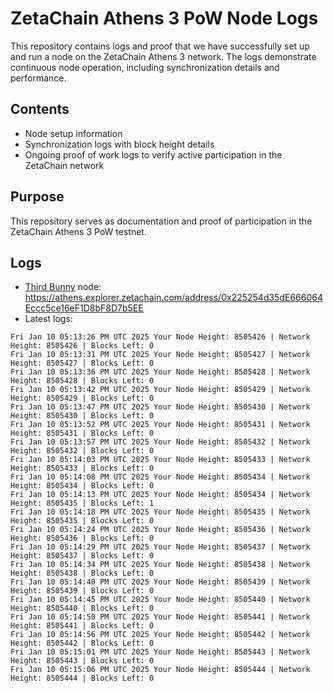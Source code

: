 # ZetaChain Athens 3 PoW Node Logs
This repository contains logs and proof that we have successfully set up and run a node on the ZetaChain Athens 3 network. The logs demonstrate continuous node operation, including synchronization details and performance.

## Contents
- Node setup information
- Synchronization logs with block height details
- Ongoing proof of work logs to verify active participation in the ZetaChain network

## Purpose
This repository serves as documentation and proof of participation in the ZetaChain Athens 3 PoW testnet.

## Logs

- [Third Bunny](https://thirdbunny.xyz/) node: https://athens.explorer.zetachain.com/address/0x225254d35dE666064Eccc5ce16eF1D8bF8D7b5EE
- Latest logs:
```
Fri Jan 10 05:13:26 PM UTC 2025 Your Node Height: 8505426 | Network Height: 8505426 | Blocks Left: 0
Fri Jan 10 05:13:31 PM UTC 2025 Your Node Height: 8505427 | Network Height: 8505427 | Blocks Left: 0
Fri Jan 10 05:13:36 PM UTC 2025 Your Node Height: 8505428 | Network Height: 8505428 | Blocks Left: 0
Fri Jan 10 05:13:42 PM UTC 2025 Your Node Height: 8505429 | Network Height: 8505429 | Blocks Left: 0
Fri Jan 10 05:13:47 PM UTC 2025 Your Node Height: 8505430 | Network Height: 8505430 | Blocks Left: 0
Fri Jan 10 05:13:52 PM UTC 2025 Your Node Height: 8505431 | Network Height: 8505431 | Blocks Left: 0
Fri Jan 10 05:13:57 PM UTC 2025 Your Node Height: 8505432 | Network Height: 8505432 | Blocks Left: 0
Fri Jan 10 05:14:03 PM UTC 2025 Your Node Height: 8505433 | Network Height: 8505433 | Blocks Left: 0
Fri Jan 10 05:14:08 PM UTC 2025 Your Node Height: 8505434 | Network Height: 8505434 | Blocks Left: 0
Fri Jan 10 05:14:13 PM UTC 2025 Your Node Height: 8505434 | Network Height: 8505435 | Blocks Left: 1
Fri Jan 10 05:14:18 PM UTC 2025 Your Node Height: 8505435 | Network Height: 8505435 | Blocks Left: 0
Fri Jan 10 05:14:24 PM UTC 2025 Your Node Height: 8505436 | Network Height: 8505436 | Blocks Left: 0
Fri Jan 10 05:14:29 PM UTC 2025 Your Node Height: 8505437 | Network Height: 8505437 | Blocks Left: 0
Fri Jan 10 05:14:34 PM UTC 2025 Your Node Height: 8505438 | Network Height: 8505438 | Blocks Left: 0
Fri Jan 10 05:14:40 PM UTC 2025 Your Node Height: 8505439 | Network Height: 8505439 | Blocks Left: 0
Fri Jan 10 05:14:45 PM UTC 2025 Your Node Height: 8505440 | Network Height: 8505440 | Blocks Left: 0
Fri Jan 10 05:14:50 PM UTC 2025 Your Node Height: 8505441 | Network Height: 8505441 | Blocks Left: 0
Fri Jan 10 05:14:56 PM UTC 2025 Your Node Height: 8505442 | Network Height: 8505442 | Blocks Left: 0
Fri Jan 10 05:15:01 PM UTC 2025 Your Node Height: 8505443 | Network Height: 8505443 | Blocks Left: 0
Fri Jan 10 05:15:06 PM UTC 2025 Your Node Height: 8505444 | Network Height: 8505444 | Blocks Left: 0
```
